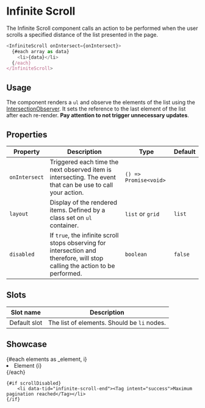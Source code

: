 <script lang="ts">
    import InfiniteScroll from "$lib/components/InfiniteScroll.svelte";
    import Tag from "$lib/components/Tag.svelte";

    const generate = (index: number): number[] =>  [ ...Array(100).keys().map(i => i + index) ];
    
    let scrollDisabled = false;
    let elements = generate(0);

    const onIntersect = () => {
        if (elements.length >= 300) {
            scrollDisabled = true;
            return;
        }

        setTimeout(() => elements = [...elements, ...generate(elements.length)], 500);
    }
</script>

# Infinite Scroll

The Infinite Scroll component calls an action to be performed when the user scrolls a specified distance of the list presented in the page.

```javascript
<InfiniteScroll onIntersect={onIntersect}>
  {#each array as data}
    <li>{data}</li>
  {/each}
</InfiniteScroll>
```

## Usage

The component renders a `ul` and observe the elements of the list using the [IntersectionObserver](https://developer.mozilla.org/fr/docs/Web/API/Intersection_Observer_API).
It sets the reference to the last element of the list after each re-render. **Pay attention to not trigger unnecessary updates**.

## Properties

| Property      | Description                                                                                                                  | Type                  | Default     |
|---------------|------------------------------------------------------------------------------------------------------------------------------|-----------------------|-------------|
| `onIntersect` | Triggered each time the next observed item is intersecting. The event that can be use to call your action.                   | `() => Promise<void>` |             |
| `layout`      | Display of the rendered items. Defined by a class set on `ul` container.                                                     | `list` or `grid`      | `list`      |
| `disabled`    | If `true`, the infinite scroll stops observing for intersection and therefore, will stop calling the action to be performed. | `boolean`             | `false`     |

## Slots

| Slot name    | Description                                 |
| ------------ | ------------------------------------------- |
| Default slot | The list of elements. Should be `li` nodes. |

## Showcase

<InfiniteScroll onIntersect={onIntersect} disabled={scrollDisabled} testId="showcase-infinite-scroll">
    {#each elements as _element, i}
        <li><Tag>Element {i}</Tag></li>
    {/each}

    {#if scrollDisabled}
        <li data-tid="infinite-scroll-end"><Tag intent="success">Maximum pagination reached</Tag></li>
    {/if}

</InfiniteScroll>

<style lang="scss">
    li {
        margin: 0 0 var(--padding);
    }
</style>
